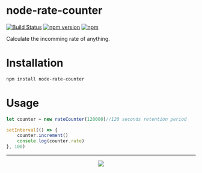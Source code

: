 # node-rate-counter
[![Build Status](https://travis-ci.com/Gigaclank/node-rate-counter.svg?branch=master)](https://travis-ci.com/Gigaclank/node-rate-counter)
[![npm version](https://badge.fury.io/js/node-rate-counter.svg)](https://badge.fury.io/js/node-rate-counter)
[![npm](https://img.shields.io/npm/dm/node-rate-counter.svg)]()

Calculate the incomming rate of anything.

# Installation
``` bash
npm install node-rate-counter
```
# Usage
``` js
let counter = new rateCounter(120000)//120 seconds retention period

setInterval(() => {
    counter.increment()
    console.log(counter.rate)
}, 100)
```
---
<p align="center" z-index = "-1">
  <img src="https://avatars2.githubusercontent.com/u/12459794?s=200&v=4"/>
</p>